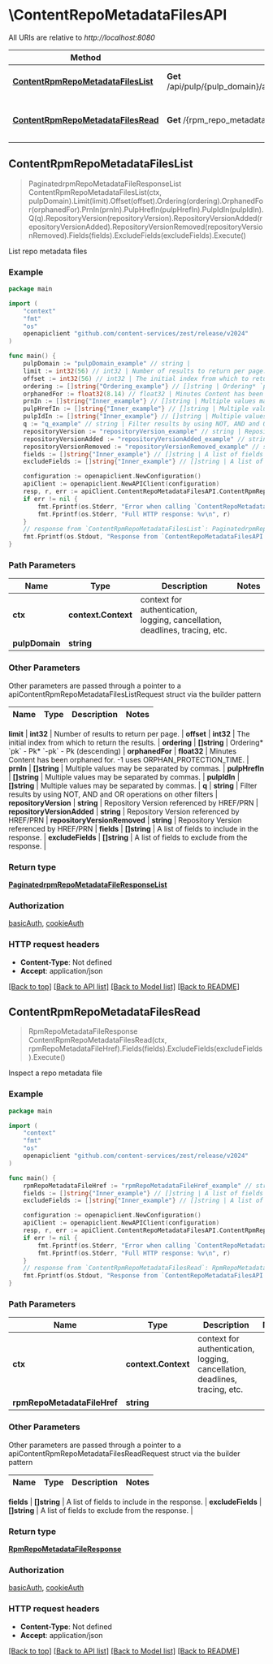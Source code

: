 # \ContentRepoMetadataFilesAPI

All URIs are relative to *http://localhost:8080*

Method | HTTP request | Description
------------- | ------------- | -------------
[**ContentRpmRepoMetadataFilesList**](ContentRepoMetadataFilesAPI.md#ContentRpmRepoMetadataFilesList) | **Get** /api/pulp/{pulp_domain}/api/v3/content/rpm/repo_metadata_files/ | List repo metadata files
[**ContentRpmRepoMetadataFilesRead**](ContentRepoMetadataFilesAPI.md#ContentRpmRepoMetadataFilesRead) | **Get** /{rpm_repo_metadata_file_href} | Inspect a repo metadata file



## ContentRpmRepoMetadataFilesList

> PaginatedrpmRepoMetadataFileResponseList ContentRpmRepoMetadataFilesList(ctx, pulpDomain).Limit(limit).Offset(offset).Ordering(ordering).OrphanedFor(orphanedFor).PrnIn(prnIn).PulpHrefIn(pulpHrefIn).PulpIdIn(pulpIdIn).Q(q).RepositoryVersion(repositoryVersion).RepositoryVersionAdded(repositoryVersionAdded).RepositoryVersionRemoved(repositoryVersionRemoved).Fields(fields).ExcludeFields(excludeFields).Execute()

List repo metadata files



### Example

```go
package main

import (
	"context"
	"fmt"
	"os"
	openapiclient "github.com/content-services/zest/release/v2024"
)

func main() {
	pulpDomain := "pulpDomain_example" // string | 
	limit := int32(56) // int32 | Number of results to return per page. (optional)
	offset := int32(56) // int32 | The initial index from which to return the results. (optional)
	ordering := []string{"Ordering_example"} // []string | Ordering* `pk` - Pk* `-pk` - Pk (descending) (optional)
	orphanedFor := float32(8.14) // float32 | Minutes Content has been orphaned for. -1 uses ORPHAN_PROTECTION_TIME. (optional)
	prnIn := []string{"Inner_example"} // []string | Multiple values may be separated by commas. (optional)
	pulpHrefIn := []string{"Inner_example"} // []string | Multiple values may be separated by commas. (optional)
	pulpIdIn := []string{"Inner_example"} // []string | Multiple values may be separated by commas. (optional)
	q := "q_example" // string | Filter results by using NOT, AND and OR operations on other filters (optional)
	repositoryVersion := "repositoryVersion_example" // string | Repository Version referenced by HREF/PRN (optional)
	repositoryVersionAdded := "repositoryVersionAdded_example" // string | Repository Version referenced by HREF/PRN (optional)
	repositoryVersionRemoved := "repositoryVersionRemoved_example" // string | Repository Version referenced by HREF/PRN (optional)
	fields := []string{"Inner_example"} // []string | A list of fields to include in the response. (optional)
	excludeFields := []string{"Inner_example"} // []string | A list of fields to exclude from the response. (optional)

	configuration := openapiclient.NewConfiguration()
	apiClient := openapiclient.NewAPIClient(configuration)
	resp, r, err := apiClient.ContentRepoMetadataFilesAPI.ContentRpmRepoMetadataFilesList(context.Background(), pulpDomain).Limit(limit).Offset(offset).Ordering(ordering).OrphanedFor(orphanedFor).PrnIn(prnIn).PulpHrefIn(pulpHrefIn).PulpIdIn(pulpIdIn).Q(q).RepositoryVersion(repositoryVersion).RepositoryVersionAdded(repositoryVersionAdded).RepositoryVersionRemoved(repositoryVersionRemoved).Fields(fields).ExcludeFields(excludeFields).Execute()
	if err != nil {
		fmt.Fprintf(os.Stderr, "Error when calling `ContentRepoMetadataFilesAPI.ContentRpmRepoMetadataFilesList``: %v\n", err)
		fmt.Fprintf(os.Stderr, "Full HTTP response: %v\n", r)
	}
	// response from `ContentRpmRepoMetadataFilesList`: PaginatedrpmRepoMetadataFileResponseList
	fmt.Fprintf(os.Stdout, "Response from `ContentRepoMetadataFilesAPI.ContentRpmRepoMetadataFilesList`: %v\n", resp)
}
```

### Path Parameters


Name | Type | Description  | Notes
------------- | ------------- | ------------- | -------------
**ctx** | **context.Context** | context for authentication, logging, cancellation, deadlines, tracing, etc.
**pulpDomain** | **string** |  | 

### Other Parameters

Other parameters are passed through a pointer to a apiContentRpmRepoMetadataFilesListRequest struct via the builder pattern


Name | Type | Description  | Notes
------------- | ------------- | ------------- | -------------

 **limit** | **int32** | Number of results to return per page. | 
 **offset** | **int32** | The initial index from which to return the results. | 
 **ordering** | **[]string** | Ordering* &#x60;pk&#x60; - Pk* &#x60;-pk&#x60; - Pk (descending) | 
 **orphanedFor** | **float32** | Minutes Content has been orphaned for. -1 uses ORPHAN_PROTECTION_TIME. | 
 **prnIn** | **[]string** | Multiple values may be separated by commas. | 
 **pulpHrefIn** | **[]string** | Multiple values may be separated by commas. | 
 **pulpIdIn** | **[]string** | Multiple values may be separated by commas. | 
 **q** | **string** | Filter results by using NOT, AND and OR operations on other filters | 
 **repositoryVersion** | **string** | Repository Version referenced by HREF/PRN | 
 **repositoryVersionAdded** | **string** | Repository Version referenced by HREF/PRN | 
 **repositoryVersionRemoved** | **string** | Repository Version referenced by HREF/PRN | 
 **fields** | **[]string** | A list of fields to include in the response. | 
 **excludeFields** | **[]string** | A list of fields to exclude from the response. | 

### Return type

[**PaginatedrpmRepoMetadataFileResponseList**](PaginatedrpmRepoMetadataFileResponseList.md)

### Authorization

[basicAuth](../README.md#basicAuth), [cookieAuth](../README.md#cookieAuth)

### HTTP request headers

- **Content-Type**: Not defined
- **Accept**: application/json

[[Back to top]](#) [[Back to API list]](../README.md#documentation-for-api-endpoints)
[[Back to Model list]](../README.md#documentation-for-models)
[[Back to README]](../README.md)


## ContentRpmRepoMetadataFilesRead

> RpmRepoMetadataFileResponse ContentRpmRepoMetadataFilesRead(ctx, rpmRepoMetadataFileHref).Fields(fields).ExcludeFields(excludeFields).Execute()

Inspect a repo metadata file



### Example

```go
package main

import (
	"context"
	"fmt"
	"os"
	openapiclient "github.com/content-services/zest/release/v2024"
)

func main() {
	rpmRepoMetadataFileHref := "rpmRepoMetadataFileHref_example" // string | 
	fields := []string{"Inner_example"} // []string | A list of fields to include in the response. (optional)
	excludeFields := []string{"Inner_example"} // []string | A list of fields to exclude from the response. (optional)

	configuration := openapiclient.NewConfiguration()
	apiClient := openapiclient.NewAPIClient(configuration)
	resp, r, err := apiClient.ContentRepoMetadataFilesAPI.ContentRpmRepoMetadataFilesRead(context.Background(), rpmRepoMetadataFileHref).Fields(fields).ExcludeFields(excludeFields).Execute()
	if err != nil {
		fmt.Fprintf(os.Stderr, "Error when calling `ContentRepoMetadataFilesAPI.ContentRpmRepoMetadataFilesRead``: %v\n", err)
		fmt.Fprintf(os.Stderr, "Full HTTP response: %v\n", r)
	}
	// response from `ContentRpmRepoMetadataFilesRead`: RpmRepoMetadataFileResponse
	fmt.Fprintf(os.Stdout, "Response from `ContentRepoMetadataFilesAPI.ContentRpmRepoMetadataFilesRead`: %v\n", resp)
}
```

### Path Parameters


Name | Type | Description  | Notes
------------- | ------------- | ------------- | -------------
**ctx** | **context.Context** | context for authentication, logging, cancellation, deadlines, tracing, etc.
**rpmRepoMetadataFileHref** | **string** |  | 

### Other Parameters

Other parameters are passed through a pointer to a apiContentRpmRepoMetadataFilesReadRequest struct via the builder pattern


Name | Type | Description  | Notes
------------- | ------------- | ------------- | -------------

 **fields** | **[]string** | A list of fields to include in the response. | 
 **excludeFields** | **[]string** | A list of fields to exclude from the response. | 

### Return type

[**RpmRepoMetadataFileResponse**](RpmRepoMetadataFileResponse.md)

### Authorization

[basicAuth](../README.md#basicAuth), [cookieAuth](../README.md#cookieAuth)

### HTTP request headers

- **Content-Type**: Not defined
- **Accept**: application/json

[[Back to top]](#) [[Back to API list]](../README.md#documentation-for-api-endpoints)
[[Back to Model list]](../README.md#documentation-for-models)
[[Back to README]](../README.md)

